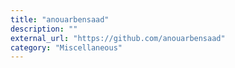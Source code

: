 ```yaml
---
title: "anouarbensaad"
description: ""
external_url: "https://github.com/anouarbensaad"
category: "Miscellaneous"
---
```

